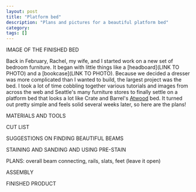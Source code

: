 ```yaml
---
layout: post
title: "Platform bed"
description: "Plans and pictures for a beautiful platform bed"
category: 
tags: []
---
```


IMAGE OF THE FINISHED BED

Back in February, Rachel, my wife, and I started work on a new set of bedroom furniture. It began with little things like a [headboard](LINK TO PHOTO) and a [bookcase](LINK TO PHOTO). Because we decided a dresser was more complicated than I wanted to build, the largest project was the bed. I took a lot of time cobbling together various tutorials and images from across the web and Seattle's many furniture stores to finally settle on a platform bed that looks a lot like Crate and Barrel's [Atwood](http://www.crateandbarrel.com/furniture/beds/atwood-bed-with-bookcase/f42064) bed. It turned out pretty simple and feels solid several weeks later, so here are the plans!

MATERIALS AND TOOLS

CUT LIST

SUGGESTIONS ON FINDING BEAUTIFUL BEAMS

STAINING AND SANDING AND USING PRE-STAIN

PLANS: overall beam connecting, rails, slats, feet (leave it open)

ASSEMBLY

FINISHED PRODUCT
